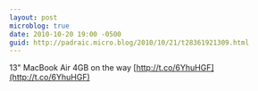 ```yaml
---
layout: post
microblog: true
date: 2010-10-20 19:00 -0500
guid: http://padraic.micro.blog/2010/10/21/t28361921309.html
---
```

13" MacBook Air 4GB on the way [http://t.co/6YhuHGF](http://t.co/6YhuHGF)

